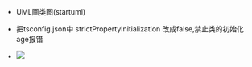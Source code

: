 - UML画类图(startuml)

- 把tsconfig.json中 strictPropertyInitialization 改成false,禁止类的初始化 age报错

- ![](https://user-gold-cdn.xitu.io/2020/6/29/172ff2a6598b07ac?w=1390&h=1016&f=png&s=167572)